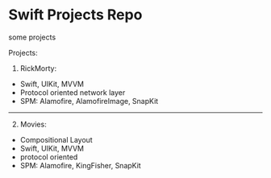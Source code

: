 # Swift Projects Repo

some projects

Projects: 
  
1. RickMorty:
  - Swift, UIKit, MVVM
  - Protocol oriented network layer
  - SPM: Alamofire, AlamofireImage, SnapKit

----

2. Movies:
  - Compositional Layout
  - Swift, UIKit, MVVM
  - protocol oriented
  - SPM: Alamofire, KingFisher, SnapKit
